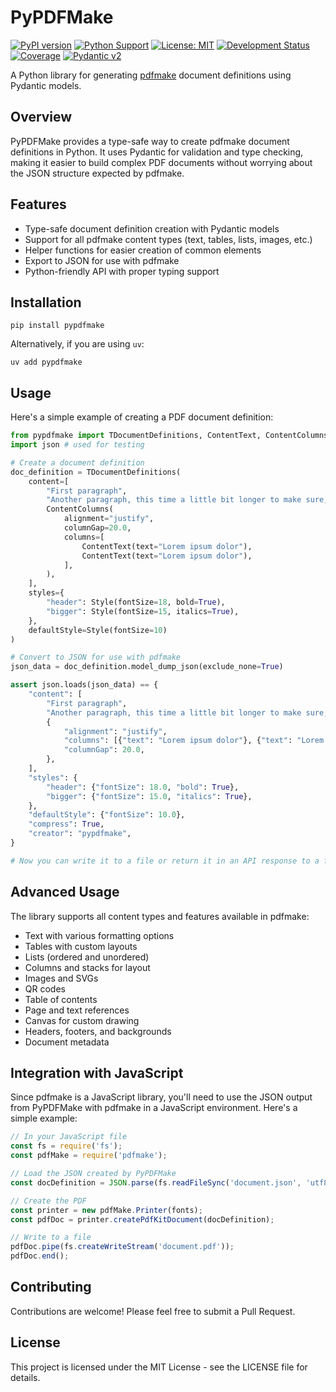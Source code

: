 # PyPDFMake

[![PyPI version](https://badge.fury.io/py/pypdfmake.svg)](https://badge.fury.io/py/pypdfmake)
[![Python Support](https://img.shields.io/pypi/pyversions/pypdfmake.svg)](https://pypi.org/project/pypdfmake/)
[![License: MIT](https://img.shields.io/badge/License-MIT-yellow.svg)](https://opensource.org/licenses/MIT)
[![Development Status](https://img.shields.io/pypi/status/pypdfmake.svg)](https://pypi.org/project/pypdfmake/)
[![Coverage](https://img.shields.io/badge/coverage-100.0%25-brightgreen)](#coverage)
[![Pydantic v2](https://img.shields.io/endpoint?url=https://raw.githubusercontent.com/pydantic/pydantic/main/docs/badge/v2.json)](https://pydantic.dev)

A Python library for generating [pdfmake](http://pdfmake.org/) document definitions using Pydantic models.

## Overview

PyPDFMake provides a type-safe way to create pdfmake document definitions in Python. It uses Pydantic for validation and type checking, making it easier to build complex PDF documents without worrying about the JSON structure expected by pdfmake.

## Features

-   Type-safe document definition creation with Pydantic models
-   Support for all pdfmake content types (text, tables, lists, images, etc.)
-   Helper functions for easier creation of common elements
-   Export to JSON for use with pdfmake
-   Python-friendly API with proper typing support

## Installation

```
pip install pypdfmake
```

Alternatively, if you are using `uv`:

```
uv add pypdfmake
```

## Usage

Here's a simple example of creating a PDF document definition:

```python
from pypdfmake import TDocumentDefinitions, ContentText, ContentColumns, Style
import json # used for testing

# Create a document definition
doc_definition = TDocumentDefinitions(
    content=[
        "First paragraph",
        "Another paragraph, this time a little bit longer to make sure, this line will be divided into at least two lines",
        ContentColumns(
            alignment="justify",
            columnGap=20.0,
            columns=[
                ContentText(text="Lorem ipsum dolor"),
                ContentText(text="Lorem ipsum dolor"),
            ],
        ),
    ],
    styles={
        "header": Style(fontSize=18, bold=True),
        "bigger": Style(fontSize=15, italics=True),
    },
    defaultStyle=Style(fontSize=10)
)

# Convert to JSON for use with pdfmake
json_data = doc_definition.model_dump_json(exclude_none=True)

assert json.loads(json_data) == {
    "content": [
        "First paragraph",
        "Another paragraph, this time a little bit longer to make sure, this line will be divided into at least two lines",
        {
            "alignment": "justify",
            "columns": [{"text": "Lorem ipsum dolor"}, {"text": "Lorem ipsum dolor"}],
            "columnGap": 20.0,
        },
    ],
    "styles": {
        "header": {"fontSize": 18.0, "bold": True},
        "bigger": {"fontSize": 15.0, "italics": True},
    },
    "defaultStyle": {"fontSize": 10.0},
    "compress": True,
    "creator": "pypdfmake",
}

# Now you can write it to a file or return it in an API response to a front-end

```

## Advanced Usage

The library supports all content types and features available in pdfmake:

-   Text with various formatting options
-   Tables with custom layouts
-   Lists (ordered and unordered)
-   Columns and stacks for layout
-   Images and SVGs
-   QR codes
-   Table of contents
-   Page and text references
-   Canvas for custom drawing
-   Headers, footers, and backgrounds
-   Document metadata

## Integration with JavaScript

Since pdfmake is a JavaScript library, you'll need to use the JSON output from PyPDFMake with pdfmake in a JavaScript environment. Here's a simple example:

```javascript
// In your JavaScript file
const fs = require('fs');
const pdfMake = require('pdfmake');

// Load the JSON created by PyPDFMake
const docDefinition = JSON.parse(fs.readFileSync('document.json', 'utf8'));

// Create the PDF
const printer = new pdfMake.Printer(fonts);
const pdfDoc = printer.createPdfKitDocument(docDefinition);

// Write to a file
pdfDoc.pipe(fs.createWriteStream('document.pdf'));
pdfDoc.end();
```

## Contributing

Contributions are welcome! Please feel free to submit a Pull Request.

## License

This project is licensed under the MIT License - see the LICENSE file for details.
